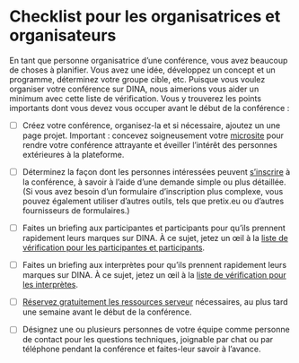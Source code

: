 # Checklist pour les organisatrices et organisateurs

En tant que personne organisatrice d’une conférence, vous avez beaucoup de choses à planifier. Vous avez une idée, développez un concept et un programme, déterminez votre groupe cible, etc. Puisque vous voulez organiser votre conférence sur DINA, nous aimerions vous aider un minimum avec cette liste de vérification. Vous y trouverez les points importants dont vous devez vous occuper avant le début de la conférence :

* [ ] Créez votre conférence, organisez-la et si nécessaire, ajoutez un une page projet. Important : concevez soigneusement votre [microsite](../fonctionnalites/start/microsite.md) pour rendre votre conférence attrayante et éveiller l’intérêt des personnes extérieures à la plateforme.
* [ ] Déterminez la façon dont les personnes intéressées peuvent [s’inscrire](../fonctionnalites/gestion-des-membres/#inviter-des-participantes-et-des-participants) à la conférence, à savoir à l’aide d’une demande simple ou plus détaillée. \(Si vous avez besoin d’un formulaire d’inscription plus complexe, vous pouvez également utiliser d’autres outils, tels que pretix.eu ou d’autres fournisseurs de formulaires.\)
* [ ] Faites un briefing aux participantes et participants pour qu’ils prennent rapidement leurs marques sur DINA. À ce sujet, jetez un œil à la [liste de vérification pour les participantes et participants](checklist-participants.md).
* [ ] Faites un briefing aux interprètes pour qu’ils prennent rapidement leurs marques sur DINA. À ce sujet, jetez un œil à la [liste de vérification pour les interprètes](checklist-interpretes.md).
* [ ] [Réservez gratuitement les ressources serveur](../fonctionnalites/reserver-des-ressources.md) nécessaires, au plus tard une semaine avant le début de la conférence.
* [ ] Désignez une ou plusieurs personnes de votre équipe comme personne de contact pour les questions techniques, joignable par chat ou par téléphone pendant la conférence et faites-leur savoir à l’avance.

